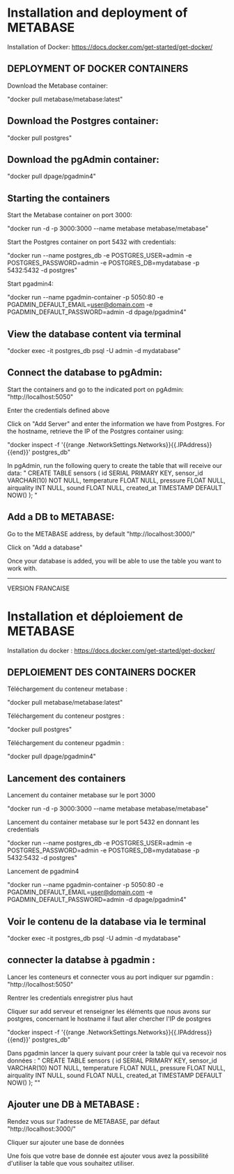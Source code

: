 # Installation and deployment of METABASE
Installation of Docker: https://docs.docker.com/get-started/get-docker/

## DEPLOYMENT OF DOCKER CONTAINERS
Download the Metabase container:

"docker pull metabase/metabase:latest"

## Download the Postgres container:

"docker pull postgres"

## Download the pgAdmin container:

"docker pull dpage/pgadmin4"

## Starting the containers

Start the Metabase container on port 3000:

"docker run -d -p 3000:3000 --name metabase metabase/metabase"

Start the Postgres container on port 5432 with credentials:

"docker run --name postgres_db -e POSTGRES_USER=admin -e POSTGRES_PASSWORD=admin -e POSTGRES_DB=mydatabase -p 5432:5432 -d postgres"

Start pgadmin4:

"docker run --name pgadmin-container -p 5050:80 -e PGADMIN_DEFAULT_EMAIL=user@domain.com -e PGADMIN_DEFAULT_PASSWORD=admin -d dpage/pgadmin4"

## View the database content via terminal

"docker exec -it postgres_db psql -U admin -d mydatabase"

## Connect the database to pgAdmin:

Start the containers and go to the indicated port on pgAdmin: "http://localhost:5050"

Enter the credentials defined above

Click on "Add Server" and enter the information we have from Postgres. For the hostname, retrieve the IP of the Postgres container using:

"docker inspect -f '{{range .NetworkSettings.Networks}}{{.IPAddress}}{{end}}' postgres_db"

In pgAdmin, run the following query to create the table that will receive our data:
"
CREATE TABLE sensors (
id SERIAL PRIMARY KEY,
sensor_id VARCHAR(10) NOT NULL,
temperature FLOAT NULL,
pressure FLOAT NULL,
airquality INT NULL,
sound FLOAT NULL,
created_at TIMESTAMP DEFAULT NOW()
);
"

## Add a DB to METABASE:

Go to the METABASE address, by default "http://localhost:3000/"

Click on "Add a database"

Once your database is added, you will be able to use the table you want to work with.


_____________________________________________________________________________________________________

VERSION FRANCAISE 

# Installation et déploiement de METABASE 

Installation du docker : https://docs.docker.com/get-started/get-docker/

## DEPLOIEMENT DES CONTAINERS DOCKER

Téléchargement du conteneur metabase : 

"docker pull metabase/metabase:latest"

Téléchargement du conteneur postgres : 

"docker pull postgres"

Téléchargement du conteneur pgadmin : 

"docker pull dpage/pgadmin4"

## Lancement des containers 

Lancement du container metabase sur le port 3000

"docker run -d -p 3000:3000 --name metabase metabase/metabase"

Lancement du container metabase sur le port 5432 en donnant les credentials

"docker run --name postgres_db -e POSTGRES_USER=admin -e POSTGRES_PASSWORD=admin -e POSTGRES_DB=mydatabase -p 5432:5432 -d postgres"

Lancement de pgadmin4 

"docker run --name pgadmin-container -p 5050:80 -e PGADMIN_DEFAULT_EMAIL=user@domain.com -e PGADMIN_DEFAULT_PASSWORD=admin -d dpage/pgadmin4"

## Voir le contenu de la database via le terminal 

"docker exec -it postgres_db psql -U admin -d mydatabase"

## connecter la databse à pgadmin :

Lancer les conteneurs et connecter vous au port indiquer sur pgamdin : "http://localhost:5050"

Rentrer les credentials enregistrer plus haut

Cliquer sur add serveur et renseigner les éléments que nous avons sur postgres, concernant le hostname il faut aller chercher l'IP de postgres 

"docker inspect -f '{{range .NetworkSettings.Networks}}{{.IPAddress}}{{end}}' postgres_db"

Dans pgadmin lancer la query suivant pour créer la table qui va recevoir nos données :
"
CREATE TABLE sensors (
  id SERIAL PRIMARY KEY,
  sensor_id VARCHAR(10) NOT NULL,
  temperature FLOAT NULL,
  pressure FLOAT NULL,
  airquality INT NULL,
  sound FLOAT NULL,
  created_at TIMESTAMP DEFAULT NOW()
);
""

## Ajouter une DB à METABASE :

Rendez vous sur l'adresse de METABASE, par défaut "http://localhost:3000/"

Cliquer sur ajouter une base de données 

Une fois que votre base de donnée est ajouter vous avez la possibilité d'utiliser la table que vous souhaitez utiliser.